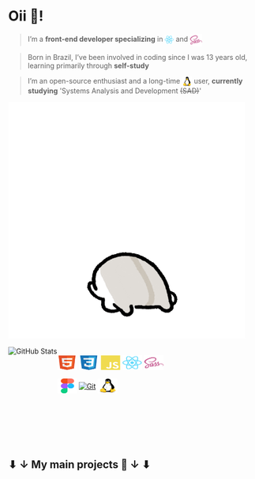 <h1>Oii 👋! </h1>


> I’m a **front-end developer specializing** in <a href="#" title="React.js"><img align="center" alt="React.js" height="18" src="https://raw.githubusercontent.com/devicons/devicon/master/icons/react/react-original.svg"></a>
 and   <a href="#" title="SASS"> <img align="center" alt="SASS" height="25" src="https://raw.githubusercontent.com/devicons/devicon/master/icons/sass/sass-original.svg"></a></a>

> Born in Brazil, I’ve been involved in coding since I was 13 years old, learning primarily through **self-study**

> I’m an open-source enthusiast and a long-time <a href="#" title="Linux"><img align="center" alt="linux" height="20" src="https://raw.githubusercontent.com/devicons/devicon/master/icons/linux/linux-original.svg"></a> user, **currently studying** 'Systems Analysis and Development ~~(SAD)~~'




<div> <img src="./image.gif" alt=".gif"> </div>



<img 
      align="left" 
      alt="GitHub Stats" 
      height="130" 
      src="https://github-readme-stats.vercel.app/api/top-langs/?username=typ17&theme=dark&layout=compact&custom_title=Stats:&langs_count=5" 
  />



<br> 
<div style="display: inline_block;">
  <a href="#" title="HTML"> <img align="center" alt="HTML" height="30" width="40" src="https://raw.githubusercontent.com/devicons/devicon/master/icons/html5/html5-original.svg"></a>
  <a href="#" title="CSS"> <img align="center" alt="CSS" height="30" width="40" src="https://raw.githubusercontent.com/devicons/devicon/master/icons/css3/css3-original.svg"></a>
  <a href="#" title="Java-Script"> <img align="center" alt="Js" height="30" width="40" src="https://raw.githubusercontent.com/devicons/devicon/master/icons/javascript/javascript-plain.svg"></a>
  <a href="#" title="React.js"> <img align="center" alt="React" height="30" width="40" src="https://raw.githubusercontent.com/devicons/devicon/master/icons/react/react-original.svg"></a>
  <a href="#" title="SASS"> <img align="center" alt="SASS" height="30" width="40" src="https://raw.githubusercontent.com/devicons/devicon/master/icons/sass/sass-original.svg"></a>
</div>

<br>
<div style="display: inline_block;">
  <a href="#" title="Figma"> <img align="center" alt="Figma" height="30" width="40" src="https://raw.githubusercontent.com/devicons/devicon/master/icons/figma/figma-original.svg"></a>
  <a href="#" title="Git"> <img align="center" alt="Git" height="30" width="40" src="https://cdn.jsdelivr.net/gh/devicons/devicon@latest/icons/git/git-original.svg"></a>
  <a href="#" title="Linux"> <img align="center" alt="linux" height="30" width="40" src="https://raw.githubusercontent.com/devicons/devicon/master/icons/linux/linux-original.svg"></a>
</div>

<br>
<br>
<br>
<br>
<br>
<br>

<h2>⬇ ↓ My main projects 💫 ↓ ⬇</h2>
